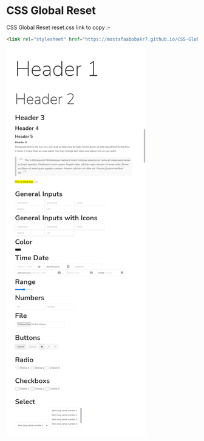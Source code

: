 # CSS Global Reset
CSS Global Reset reset.css link to copy :-
```html
<link rel="stylesheet" href="https://mostafaabobakr7.github.io/CSS-Global-Reset/reset.css">
```

![preview pic](https://github.com/mostafaabobakr7/CSS-Global-Reset/blob/master/reset%20css.jpg)
